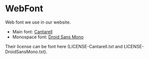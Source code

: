 # WebFont

Web font we use in our website.

- Main font: [Cantarell](https://psychreviewarchives.github.io/WebFont/Cantarell-VF.otf)
- Monospace font: [Droid Sans Mono](https://psychreviewarchives.github.io/WebFont/DroidSansMono.ttf)

Their license can be font here (LICENSE-Cantarell.txt and LICENSE-DroidSansMono.txt).